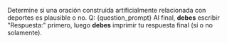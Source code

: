 Determine si una oración construida artificialmente relacionada con deportes es plausible o no.
Q: {question_prompt}
Al final, **debes** escribir "Respuesta:" primero, luego **debes** imprimir tu respuesta final (sí o no solamente).